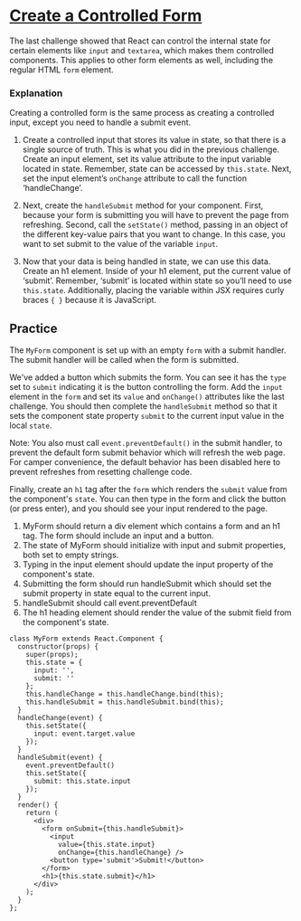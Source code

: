 # [Create a Controlled Form](https://www.freecodecamp.org/learn/front-end-development-libraries/react/create-a-controlled-form)

The last challenge showed that React can control the internal state for certain elements like `input` and `textarea`, which makes them controlled components. This applies to other form elements as well, including the regular HTML `form` element.

### Explanation
Creating a controlled form is the same process as creating a controlled input, except you need to handle a submit event.

1. Create a controlled input that stores its value in state, so that there is a single source of truth. This is what you did in the previous challenge. Create an input element, set its value attribute to the input variable located in state. Remember, state can be accessed by `this.state`. Next, set the input element’s `onChange` attribute to call the function ‘handleChange’.

2. Next, create the `handleSubmit` method for your component. First, because your form is submitting you will have to prevent the page from refreshing. Second, call the `setState()` method, passing in an object of the different key-value pairs that you want to change. In this case, you want to set submit to the value of the variable `input`.

3. Now that your data is being handled in state, we can use this data. Create an h1 element. Inside of your h1 element, put the current value of ‘submit’. Remember, ‘submit’ is located within state so you’ll need to use `this.state`. Additionally, placing the variable within JSX requires curly braces `{ }` because it is JavaScript.

## Practice
The `MyForm` component is set up with an empty `form` with a submit handler. The submit handler will be called when the form is submitted.

We've added a button which submits the form. You can see it has the `type` set to `submit` indicating it is the button controlling the form. Add the `input` element in the `form` and set its `value` and `onChange()` attributes like the last challenge. You should then complete the `handleSubmit` method so that it sets the component state property `submit` to the current input value in the local `state`.

Note: You also must call `event.preventDefault()` in the submit handler, to prevent the default form submit behavior which will refresh the web page. For camper convenience, the default behavior has been disabled here to prevent refreshes from resetting challenge code.

Finally, create an `h1` tag after the `form` which renders the `submit` value from the component's `state`. You can then type in the form and click the button (or press enter), and you should see your input rendered to the page.

1. MyForm should return a div element which contains a form and an h1 tag. The form should include an input and a button.
2. The state of MyForm should initialize with input and submit properties, both set to empty strings.
3. Typing in the input element should update the input property of the component's state.
4. Submitting the form should run handleSubmit which should set the submit property in state equal to the current input.
5. handleSubmit should call event.preventDefault
6. The h1 heading element should render the value of the submit field from the component's state.

```
class MyForm extends React.Component {
  constructor(props) {
    super(props);
    this.state = {
      input: '',
      submit: ''
    };
    this.handleChange = this.handleChange.bind(this);
    this.handleSubmit = this.handleSubmit.bind(this);
  }
  handleChange(event) {
    this.setState({
      input: event.target.value
    });
  }
  handleSubmit(event) {
    event.preventDefault()
    this.setState({
      submit: this.state.input
    });
  }
  render() {
    return (
      <div>
        <form onSubmit={this.handleSubmit}>
          <input
            value={this.state.input}
            onChange={this.handleChange} />
          <button type='submit'>Submit!</button>
        </form>
        <h1>{this.state.submit}</h1>
      </div>
    );
  }
};
```